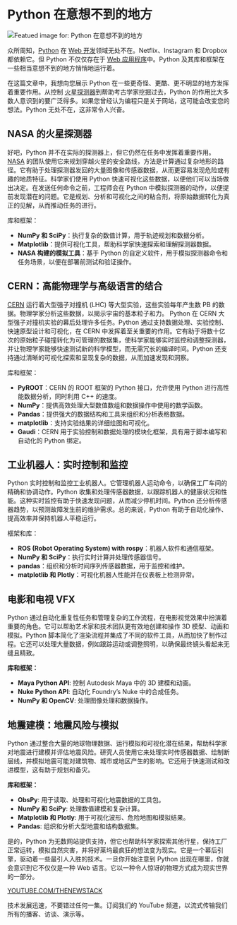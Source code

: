 # Python 在意想不到的地方

![Featued image for: Python 在意想不到的地方](https://cdn.thenewstack.io/media/2025/05/7bbe27f0-alexander-mils-wj-ol_7frbs-unsplash-1-1024x576.jpg)

众所周知，[Python](https://thenewstack.io/python/) 在 [Web 开发](https://thenewstack.io/web-development-trends-in-2024-a-shift-back-to-simplicity/)领域无处不在。Netflix、Instagram 和 Dropbox 都依赖它。但 Python 不仅仅存在于 [Web 应用程序](https://thenewstack.io/step-by-step-guide-to-using-webassembly-for-faster-web-apps/)中。Python 及其库和框架在一些相当意想不到的地方悄悄地运行着。

在这篇文章中，我想向您展示 Python 在一些更奇怪、更酷、更不明显的地方发挥着重要作用。从控制 [火星探测器](https://thenewstack.io/nasa-programmer-remembers-debugging-lisp-in-deep-space/)到帮助考古学家挖掘过去，Python 的作用比大多数人意识到的要广泛得多。如果您曾经认为编程只是关于网站，这可能会改变您的想法。Python 无处不在，这非常令人兴奋。

## NASA 的火星探测器

好吧，Python 并不在实际的探测器上，但它仍然在任务中发挥着重要作用。[NASA](https://thenewstack.io/nasas-thirst-for-open-source-software-and-for-open-science/) 的团队使用它来规划穿越火星的安全路线，方法是计算通过复杂地形的路径。它有助于处理探测器发回的大量图像和传感器数据，从而更容易发现危险或有趣的地质特征。科学家们使用 Python 快速可视化这些数据，以便他们可以当场做出决定。在发送任何命令之前，工程师会在 Python 中模拟探测器的动作，以便提前发现潜在的问题。它是规划、分析和可视化之间的粘合剂，将原始数据转化为真正的见解，从而推动任务的进行。

库和框架：

*   **NumPy 和 SciPy**：执行复杂的数值计算，用于轨迹规划和数据分析。
*   **Matplotlib**：提供可视化工具，帮助科学家快速探索和理解探测器数据。
*   **NASA 构建的模拟工具**：基于 Python 的自定义软件，用于模拟探测器命令和任务场景，以便在部署前测试和验证操作。

## CERN：高能物理学与高级语言的结合

[CERN](https://thenewstack.io/kueue-can-now-schedule-kubernetes-batch-jobs-across-clusters/) 运行着大型强子对撞机 (LHC) 等大型实验，这些实验每年产生数 PB 的数据。物理学家分析这些数据，以揭示宇宙的基本粒子和力。
Python 在 CERN 大型强子对撞机实验的幕后处理许多任务。Python 通过支持数据处理、实验控制、快速原型设计和可视化，在 CERN 中发挥着至关重要的作用。它有助于将数十亿次的原始粒子碰撞转化为可管理的数据集，使科学家能够实时监控和调整探测器，并让物理学家能够快速测试新的科学模型，而无需冗长的编译时间。Python 还支持通过清晰的可视化探索和呈现复杂的数据，从而加速发现和洞察。

库和框架：

*   **PyROOT**：CERN 的 ROOT 框架的 Python 接口，允许使用 Python 进行高性能数据分析，同时利用 C++ 的速度。
*   **NumPy**：提供高效处理大型数值数组和数据操作中使用的数学函数。
*   **Pandas**：提供强大的数据结构和工具来组织和分析表格数据。
*   **matplotlib**：支持实验结果的详细绘图和可视化。
*   **Gaudi**：CERN 用于实验控制和数据处理的模块化框架，具有用于脚本编写和自动化的 Python 绑定。

## 工业机器人：实时控制和监控

Python 实时控制和监控工业机器人。它管理机器人运动命令，以确保工厂车间的精确和协调动作。Python 收集和处理传感器数据，以跟踪机器人的健康状况和性能。这种实时监控有助于快速发现问题，从而减少停机时间。Python 还分析传感器趋势，以预测故障发生前的维护需求。总的来说，Python 有助于自动化操作、提高效率并保持机器人平稳运行。

框架和库：

*   **ROS (Robot Operating System) with rospy**：机器人软件和通信框架。
*   **NumPy 和 SciPy**：执行实时计算并处理传感器信号。
*   **pandas**：组织和分析时间序列传感器数据，用于监控和维护。
*   **matplotlib 和 Plotly**：可视化机器人性能并在仪表板上检测异常。

## 电影和电视 VFX
Python 通过自动化重复性任务和管理复杂的工作流程，在电影视觉效果中扮演着重要的角色。它可以帮助艺术家和技术团队更有效地创建和操作 3D 模型、动画和模拟。Python 脚本简化了渲染流程并集成了不同的软件工具，从而加快了制作过程。它还可以处理大量数据，例如跟踪运动或调整照明，以确保最终镜头看起来无缝且精致。

**库和框架：**

*   **Maya Python API**: 控制 Autodesk Maya 中的 3D 建模和动画。
*   **Nuke Python API**: 自动化 Foundry’s Nuke 中的合成任务。
*   **NumPy 和 OpenCV**: 处理图像处理和数据操作。

## 地震建模：地震风险与模拟

Python 通过整合大量的地球物理数据、运行模拟和可视化潜在结果，帮助科学家对地震进行建模并评估地震风险。研究人员使用它来处理实时传感器数据、绘制断层线，并模拟地震可能对建筑物、城市或地区产生的影响。它还用于快速测试和改进模型，这有助于规划和备灾。

**库和框架：**

*   **ObsPy**: 用于读取、处理和可视化地震数据的工具包。
*   **NumPy 和 SciPy**: 处理数值建模和复杂计算。
*   **Matplotlib 和 Plotly**: 用于可视化波形、危险地图和模拟结果。
*   **Pandas**: 组织和分析大型地震和结构数据集。

是的，Python 为无数网站提供支持，但它也帮助科学家探索其他行星，保持工厂正常运转，模拟自然灾害，并将好莱坞最疯狂的想法变为现实。它是一个幕后引擎，驱动着一些最引人入胜的技术。一旦你开始注意到 Python 出现在哪里，你就会意识到它不仅仅是一种 Web 语言。它以一种令人惊讶的物理方式成为现实世界的一部分。

[YOUTUBE.COM/THENEWSTACK](https://youtube.com/thenewstack?sub_confirmation=1)

技术发展迅速，不要错过任何一集。订阅我们的 YouTube 频道，以流式传输我们所有的播客、访谈、演示等。